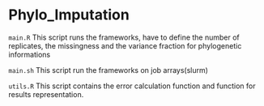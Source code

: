 # Phylo_Imputation

`main.R` This script runs the frameworks, have to define the number of replicates, the missingness and the variance fraction for phylogenetic informations

`main.sh` This script run the frameworks on job arrays(slurm) 

`utils.R` This script contains the error calculation function and function for results representation. 

